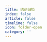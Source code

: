 ```yaml
---
title: 结论归档
index: false
article: false
timeline: false
icon: folder-open
category: ''
---
```


<Catalog />
